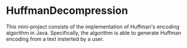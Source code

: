 # HuffmanDecompression
This mini-project consists of the implementation of Huffman's encoding algorithm in Java. Specifically, the algorithm is able to generate Huffman encoding from a text insterted by a user.
